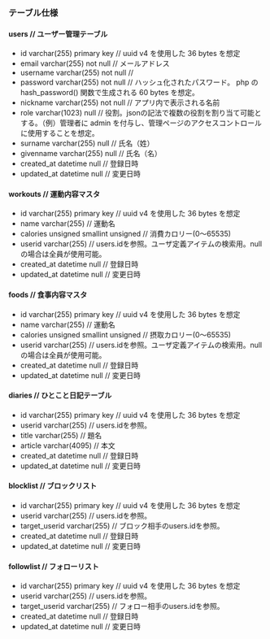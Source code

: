 ### テーブル仕様
#### users // ユーザー管理テーブル
- id varchar(255) primary key // uuid v4 を使用した 36 bytes を想定
- email varchar(255) not null // メールアドレス
- username varchar(255) not null // 
- password varchar(255) not null // ハッシュ化されたパスワード。 php の hash_password() 関数で生成される 60 bytes を想定。
- nickname varchar(255) not null // アプリ内で表示される名前
- role varchar(1023) null // 役割。jsonの記法で複数の役割を割り当て可能とする。（例）管理者に admin を付与し、管理ページのアクセスコントロールに使用することを想定。
- surname varchar(255) null // 氏名（姓）
- givenname varchar(255) null // 氏名（名）
- created_at datetime null // 登録日時
- updated_at datetime null // 変更日時

#### workouts // 運動内容マスタ
- id varchar(255) primary key // uuid v4 を使用した 36 bytes を想定
- name varchar(255) // 運動名
- calories unsigned smallint unsigned // 消費カロリー(0～65535)
- userid varchar(255) // users.idを参照。ユーザ定義アイテムの検索用。nullの場合は全員が使用可能。
- created_at datetime null // 登録日時
- updated_at datetime null // 変更日時

#### foods // 食事内容マスタ
- id varchar(255) primary key // uuid v4 を使用した 36 bytes を想定
- name varchar(255) // 運動名
- calories unsigned smallint unsigned // 摂取カロリー(0～65535)
- userid varchar(255) // users.idを参照。ユーザ定義アイテムの検索用。nullの場合は全員が使用可能。
- created_at datetime null // 登録日時
- updated_at datetime null // 変更日時

#### diaries // ひとこと日記テーブル
- id varchar(255) primary key // uuid v4 を使用した 36 bytes を想定
- userid varchar(255) // users.idを参照。
- title varchar(255) // 題名
- article varchar(4095) // 本文
- created_at datetime null // 登録日時
- updated_at datetime null // 変更日時

#### blocklist // ブロックリスト
- id varchar(255) primary key // uuid v4 を使用した 36 bytes を想定
- userid varchar(255) // users.idを参照。
- target_userid varchar(255) // ブロック相手のusers.idを参照。
- created_at datetime null // 登録日時
- updated_at datetime null // 変更日時

#### followlist // フォローリスト
- id varchar(255) primary key // uuid v4 を使用した 36 bytes を想定
- userid varchar(255) // users.idを参照。
- target_userid varchar(255) // フォロー相手のusers.idを参照。
- created_at datetime null // 登録日時
- updated_at datetime null // 変更日時
